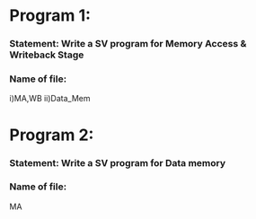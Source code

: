 # Program 1: 
### Statement: Write a SV program for Memory Access & Writeback Stage

### Name of file:
i)MA,WB
ii)Data_Mem


# Program 2: 
### Statement: Write a SV program for Data memory

### Name of file:
MA


